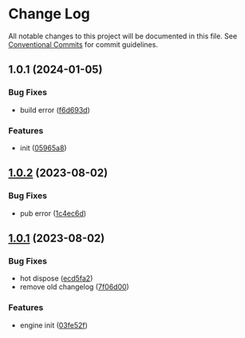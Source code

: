 # Change Log

All notable changes to this project will be documented in this file.
See [Conventional Commits](https://conventionalcommits.org) for commit guidelines.

## 1.0.1 (2024-01-05)


### Bug Fixes

* build error ([f6d693d](https://github.com/graphix-editor/Graphix/commit/f6d693db2eb1371dee9106b4ab46be00d09896d3))


### Features

* init ([05965a8](https://github.com/graphix-editor/Graphix/commit/05965a83f7d176af154b30a9c4778bb66bc91841))





## [1.0.2](https://gitlab.alibaba-inc.com/aliyun-faas/process-engine/compare/v1.0.1...v1.0.2) (2023-08-02)


### Bug Fixes

* pub error ([1c4ec6d](https://gitlab.alibaba-inc.com/aliyun-faas/process-engine/commit/1c4ec6d043be50365f7a7cc328627afccfaa3724))





## [1.0.1](https://gitlab.alibaba-inc.com/aliyun-faas/process-engine/compare/v2.1.4...v1.0.1) (2023-08-02)


### Bug Fixes

* hot dispose ([ecd5fa2](https://gitlab.alibaba-inc.com/aliyun-faas/process-engine/commit/ecd5fa291a2dbed22854ddc79986d0e7c4d4eb89))
* remove old changelog ([7f06d00](https://gitlab.alibaba-inc.com/aliyun-faas/process-engine/commit/7f06d00a3ada9eef207d444db9c3373feb5e61d7))


### Features

* engine init ([03fe52f](https://gitlab.alibaba-inc.com/aliyun-faas/process-engine/commit/03fe52fc27615444e3f8d91b58de6d6dac93a4e3))
